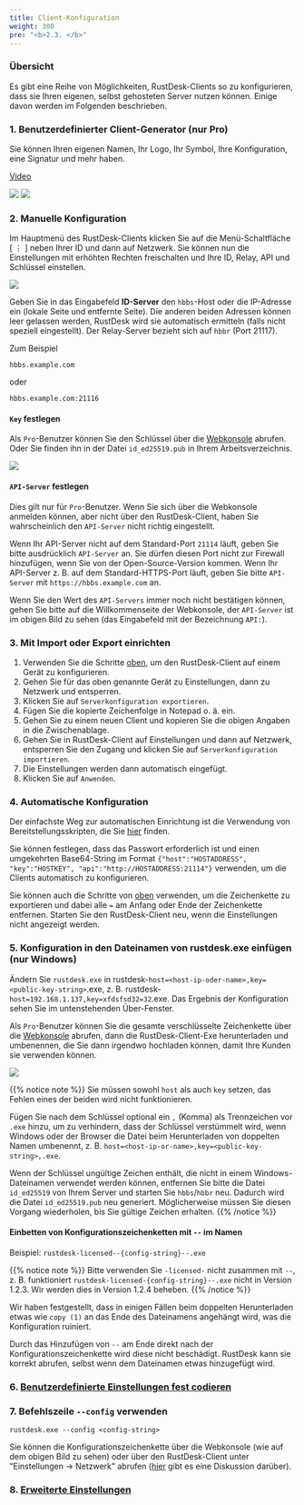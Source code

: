 ```yaml
---
title: Client-Konfiguration
weight: 300
pre: "<b>2.3. </b>"
---
```


### Übersicht

Es gibt eine Reihe von Möglichkeiten, RustDesk-Clients so zu konfigurieren, dass sie Ihren eigenen, selbst gehosteten Server nutzen können. Einige davon werden im Folgenden beschrieben.

### 1. Benutzerdefinierter Client-Generator (nur Pro)

Sie können Ihren eigenen Namen, Ihr Logo, Ihr Symbol, Ihre Konfiguration, eine Signatur und mehr haben.

[Video](https://twitter.com/rustdesk/status/1769171628426944539)

![](images/custom-client-qs.png)
![](images/web_console_custom_client_config.jpeg)

### 2. Manuelle Konfiguration

Im Hauptmenü des RustDesk-Clients klicken Sie auf die Menü-Schaltfläche [ &#8942; ] neben Ihrer ID und dann auf Netzwerk. Sie können nun die Einstellungen mit erhöhten Rechten freischalten und Ihre ID, Relay, API und Schlüssel einstellen.

![](/docs/en/self-host/client-configuration/images/network-config.png)

Geben Sie in das Eingabefeld **ID-Server** den `hbbs`-Host oder die IP-Adresse ein (lokale Seite und entfernte Seite). Die anderen beiden Adressen können leer gelassen werden, RustDesk wird sie automatisch ermitteln (falls nicht speziell eingestellt). Der Relay-Server bezieht sich auf `hbbr` (Port 21117).

Zum Beispiel

```nolang
hbbs.example.com
```

oder

```nolang
hbbs.example.com:21116
```

#### `Key` festlegen

Als `Pro`-Benutzer können Sie den Schlüssel über die [Webkonsole](https://rustdesk.com/docs/de/self-host/rustdesk-server-pro/console/) abrufen. Oder Sie finden ihn in der Datei `id_ed25519.pub` in Ihrem Arbeitsverzeichnis.

![](/docs/en/self-host/rustdesk-server-pro/console/images/console-home.png?v2)

#### `API-Server` festlegen

Dies gilt nur für `Pro`-Benutzer. Wenn Sie sich über die Webkonsole anmelden können, aber nicht über den RustDesk-Client, haben Sie wahrscheinlich den `API-Server` nicht richtig eingestellt.

Wenn Ihr API-Server nicht auf dem Standard-Port `21114` läuft, geben Sie bitte ausdrücklich `API-Server` an. Sie dürfen diesen Port nicht zur Firewall hinzufügen, wenn Sie von der Open-Source-Version kommen.
Wenn Ihr API-Server z. B. auf dem Standard-HTTPS-Port läuft, geben Sie bitte `API-Server` mit `https://hbbs.example.com` an.

Wenn Sie den Wert des `API-Servers` immer noch nicht bestätigen können, gehen Sie bitte auf die Willkommenseite der Webkonsole, der `API-Server` ist im obigen Bild zu sehen (das Eingabefeld mit der Bezeichnung `API:`).

### 3. Mit Import oder Export einrichten

1. Verwenden Sie die Schritte [oben](https://rustdesk.com/docs/de/self-host/client-configuration/#manuelle-konfiguration), um den RustDesk-Client auf einem Gerät zu konfigurieren.
2. Gehen Sie für das oben genannte Gerät zu Einstellungen, dann zu Netzwerk und entsperren.
3. Klicken Sie auf `Serverkonfiguration exportieren`.
4. Fügen Sie die kopierte Zeichenfolge in Notepad o. ä. ein.
5. Gehen Sie zu einem neuen Client und kopieren Sie die obigen Angaben in die Zwischenablage.
6. Gehen Sie in RustDesk-Client auf Einstellungen und dann auf Netzwerk, entsperren Sie den Zugang und klicken Sie auf `Serverkonfiguration importieren`.
7. Die Einstellungen werden dann automatisch eingefügt.
8. Klicken Sie auf `Anwenden`.

### 4. Automatische Konfiguration

Der einfachste Weg zur automatischen Einrichtung ist die Verwendung von Bereitstellungsskripten, die Sie [hier](https://rustdesk.com/docs/de/self-host/client-deployment/) finden.

Sie können festlegen, dass das Passwort erforderlich ist und einen umgekehrten Base64-String im Format `{"host":"HOSTADDRESS", "key":"HOSTKEY", "api":"http://HOSTADDRESS:21114"}` verwenden, um die Clients automatisch zu konfigurieren.

Sie können auch die Schritte von [oben](https://rustdesk.com/docs/de/self-host/client-configuration/#mit-import-oder-export-einrichten) verwenden, um die Zeichenkette zu exportieren und dabei alle `=` am Anfang oder Ende der Zeichenkette entfernen. Starten Sie den RustDesk-Client neu, wenn die Einstellungen nicht angezeigt werden.

### 5. Konfiguration in den Dateinamen von rustdesk.exe einfügen (nur Windows)

Ändern Sie `rustdesk.exe` in rustdesk-`host=<host-ip-oder-name>,key=<public-key-string>`.exe, z. B. rustdesk-`host=192.168.1.137,key=xfdsfsd32=32`.exe. Das Ergebnis der Konfiguration sehen Sie im untenstehenden Über-Fenster.

Als `Pro`-Benutzer können Sie die gesamte verschlüsselte Zeichenkette über die [Webkonsole](https://rustdesk.com/docs/de/self-host/rustdesk-server-pro/console/) abrufen, dann die RustDesk-Client-Exe herunterladen und umbenennen, die Sie dann irgendwo hochladen können, damit Ihre Kunden sie verwenden können.

![](/docs/en/self-host/rustdesk-server-pro/console/images/console-home.png?v2)

<a name="invalidchar"></a>
{{% notice note %}}
Sie müssen sowohl `host` als auch `key` setzen, das Fehlen eines der beiden wird nicht funktionieren.

Fügen Sie nach dem Schlüssel optional ein `,` (Komma) als Trennzeichen vor `.exe` hinzu, um zu verhindern, dass der Schlüssel verstümmelt wird, wenn Windows oder der Browser die Datei beim Herunterladen von doppelten Namen umbenennt, z. B. `host=<host-ip-or-name>,key=<public-key-string>,.exe`.

Wenn der Schlüssel ungültige Zeichen enthält, die nicht in einem Windows-Dateinamen verwendet werden können, entfernen Sie
bitte die Datei `id_ed25519` von Ihrem Server und starten Sie `hbbs`/`hbbr` neu. Dadurch wird die Datei `id_ed25519.pub` neu generiert.
Möglicherweise müssen Sie diesen Vorgang wiederholen, bis Sie gültige Zeichen erhalten.
{{% /notice %}}

#### Einbetten von Konfigurationszeichenketten mit `--` im Namen

Beispiel: `rustdesk-licensed--{config-string}--.exe`

{{% notice note %}}
Bitte verwenden Sie `-licensed-` nicht zusammen mit `--`, z. B. funktioniert `rustdesk-licensed-{config-string}--.exe` nicht in Version 1.2.3. Wir werden dies in Version 1.2.4 beheben.
{{% /notice %}}

Wir haben festgestellt, dass in einigen Fällen beim doppelten Herunterladen etwas wie `copy (1)` an das Ende des Dateinamens angehängt wird, was die Konfiguration ruiniert.

Durch das Hinzufügen von `--` am Ende direkt nach der Konfigurationszeichenkette wird diese nicht beschädigt. RustDesk kann sie korrekt abrufen, selbst wenn dem Dateinamen etwas hinzugefügt wird.

### 6. [Benutzerdefinierte Einstellungen fest codieren](https://rustdesk.com/docs/de/self-host/client-configuration/hardcode-settings/)

### 7. Befehlszeile `--config` verwenden
`rustdesk.exe --config <config-string>`

Sie können die Konfigurationszeichenkette über die Webkonsole (wie auf dem obigen Bild zu sehen) oder über den RustDesk-Client unter "Einstellungen → Netzwerk" abrufen ([hier](https://github.com/rustdesk/rustdesk/discussions/7118) gibt es eine Diskussion darüber).

### 8. [Erweiterte Einstellungen](https://rustdesk.com/docs/de/self-host/client-configuration/advanced-settings/)
